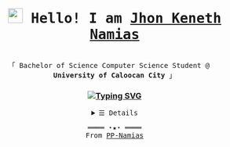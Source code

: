 <h1 align="center"><samp><img src="https://emojis.slackmojis.com/emojis/images/1531849430/4246/blob-sunglasses.gif?1531849430" width="30"/> Hello! I am <b><a rel="nofollow noopener noreferrer" target="_blank" href="https://github.com/PP-Namias">Jhon Keneth Namias</a></b></samp></h1>
<p align="center">
  <br>
    <samp>
      「 Bachelor of Science Computer Science Student @ <img src="https://www.ucc-caloocan.edu.ph/images/ucc_logo.png" width="15"/> <b>University of Caloocan City</b> 」
    </samp>
  <br>
</p>

<h3 align="center">

[![Typing SVG](https://readme-typing-svg.herokuapp.com?color=%2349F707&lines=Jhon+Keneth+Namias%2C+19+years+old;Unity+Game+Developer;Full+Stack+Web+Developer)](https://git.io/typing-svg)
</h3>
<details align="center">
<summary><samp>&#9776; Details</samp></summary>
  <p align="center"> 
    <br>
    <a href="https://github.com/PP-Namias?tab=repositories" target="_blank"><img alt="Code" src="https://img.shields.io/badge/-code-000000?style=flat-square&logo=Plex&logoColor=white">
    </a>
    <a href="https://github.com/PP-Namias?tab=repositories&language=vb.net" target="_blank"><img alt="VB.Net" src="https://img.shields.io/badge/-Vb.net-375eab?style=flat-square&logo=.net&logoColor=white&color=blueviolet">
    </a>
    <a href="https://github.com/PP-Namias?tab=repositories&language=c%2B%2B" target="_blank"><img alt="C++" src="https://img.shields.io/badge/-C%2B%2B-f34b7d?style=flat-square&logo=C%2B%2B&logoColor=white">
    </a>
    <a href="https://github.com/PP-Namias?tab=repositories&language=javascript" target="_blank"><img alt="Javascript" src="https://img.shields.io/badge/-Javascript-f1e05a?style=flat-square&logo=Javascript&logoColor=white">
    </a>
    <br>
    <a href="https://www.linkedin.com/in/PP-Namias"><img align="center" src="https://github-readme-streak-stats.herokuapp.com/?user=PP-Namias&theme=buefy-dark&date_format=M%20j[%2C%20Y]" />
    </a>
    <br>
    <br>
    <a href="https://www.linkedin.com/in/PP-Namias"> <img align="center" src="https://github-readme-stats.vercel.app/api/top-langs/?username=PP-Namias&langs_count=8&layout=compact&theme=material-palenight&hide=html,Tcl"/
    </a>    
    <br>
    <br>
    <a href="https://www.linkedin.com/in/PP-Namias"> <img align="center" src="https://github-profile-summary-cards.vercel.app/api/cards/profile-details?username=PP-Namias&theme=dracula&color=B994E6&bg_color=2B2D3D" />
    </a>
  </p>
  <p align="center">
    <a href="https://github.com/PP-Namias" target="_blank"><img alt="PP-Namias" src="https://img.shields.io/badge/-Github-375eab?style=flat-square&logo=github&logoColor=white&color=black"/>
    </a>
    <a href="https://github.com/PP-Namias/PP-Namias" target="_blank"><img alt="GitHub hits" src="https://img.shields.io/github/last-commit/PP-Namias/PP-Namias?label=profile%20updated&style=flat-square">
    </a>
  </samp>
  </p>
</details>
<samp>
  <p align="center">
    ════ ⋆★⋆ ════<br>
    From <a href="https://github.com/PP-Namias/PP-Namias">PP-Namias</a>
  </p>
</samp>
